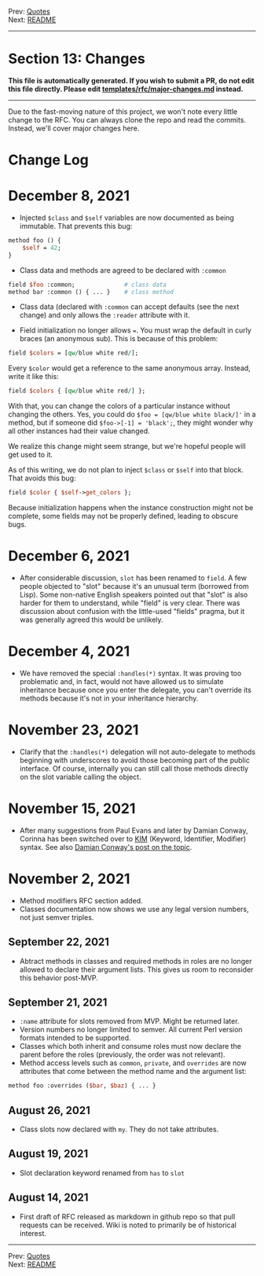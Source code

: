 Prev: [Quotes](quotes.md)   
Next: [README](/README.md)

---

# Section 13: Changes

**This file is automatically generated. If you wish to submit a PR, do not
edit this file directly. Please edit
[templates/rfc/major-changes.md](https://github.com/Ovid/Cor/tree/master/templates/rfc/major-changes.md) instead.**

---

Due to the fast-moving nature of this project, we won't note every little
change to the RFC. You can always clone the repo and read the commits.
Instead, we'll cover major changes here.

# Change Log

# December 8, 2021

- Injected `$class` and `$self` variables are now documented as being
  immutable. That prevents this bug:

```perl
method foo () {
    $self = 42;
}
```

- Class data and methods are agreed to be declared with `:common`


```perl
field $foo :common;              # class data
method bar :common () { ... }    # class method
```

- Class data (declared with `:common` can accept defaults (see the next
  change) and only allows the `:reader` attribute with it.

- Field initialization no longer allows `=`.  You must wrap the default in
  curly braces (an anonymous sub). This is because of this problem:

```perl
field $colors = [qw/blue white red/];
```

Every `$color` would get a reference to the same anonymous array. Instead, write
it like this:

```perl
field $colors { [qw/blue white red/] };
```

With that, you can change the colors of a particular instance without changing
the others. Yes, you could do `$foo = [qw/blue white black/]'` in a method,
but if someone did `$foo->[-1] = 'black';`, they might wonder why all other
instances had their value changed.

We realize this change might seem strange, but we're hopeful people will get
used to it.

As of this writing, we do not plan to inject `$class` or `$self` into that
block. That avoids this bug:

```perl
field $color { $self->get_colors };
```

Because initialization happens when the instance construction might not be
complete, some fields may not be properly defined, leading to obscure bugs.

# December 6, 2021

- After considerable discussion, `slot` has been renamed to `field`. A few
  people objected to "slot" because it's an unusual term (borrowed from Lisp).
  Some non-native English speakers pointed out that "slot" is also harder for
  them to understand, while "field" is very clear. There was discussion about
  confusion with the little-used "fields" pragma, but it was generally agreed
  this would be unlikely.

# December 4, 2021

- We have removed the special `:handles(*)` syntax. It was proving too
  problematic and, in fact, would not have allowed us to simulate inheritance
  because once you enter the delegate, you can't override its methods because
  it's not in your inheritance hierarchy.

# November 23, 2021

- Clarify that the `:handles(*)` delegation will not auto-delegate to methods
  beginning with underscores to avoid those becoming part of the public
  interface. Of course, internally you can still call those methods directly
  on the slot variable calling the object.

# November 15, 2021

- After many suggestions from Paul Evans and later by Damian Conway, Corinna
  has been switched over to
  [KIM](https://ovid.github.io/articles/language-design-consistency.html)
  (Keyword, Identifier, Modifier) syntax. See also [Damian Conway's post on
  the
  topic](http://blogs.perl.org/users/damian_conway/2021/11/a-dream-resyntaxed.html).

# November 2, 2021

- Method modifiers RFC section added.
- Classes documentation now shows we use any legal version numbers, not just
  semver triples.

## September 22, 2021

- Abtract methods in classes and required methods in roles are no longer
  allowed to declare their argument lists. This gives us room to reconsider
  this behavior post-MVP.

## September 21, 2021

- `:name` attribute for slots removed from MVP. Might be returned later.
- Version numbers no longer limited to semver. All current Perl version
  formats intended to be supported.
- Classes which both inherit and consume roles must now declare the parent
  before the roles (previously, the order was not relevant).
- Method access levels such as `common`, `private`, and `overrides` are now
  attributes that come between the method name and the argument list:

```perl
method foo :overrides ($bar, $baz) { ... }
```

## August 26, 2021

- Class slots now declared with `my`. They do not take attributes.

## August 19, 2021

- Slot declaration keyword renamed from `has` to `slot`

## August 14, 2021

- First draft of RFC released as markdown in github repo so that pull requests
  can be received. Wiki is noted to primarily be of historical interest.


---

Prev: [Quotes](quotes.md)   
Next: [README](/README.md)
